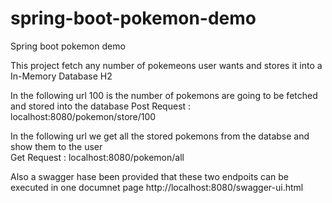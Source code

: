 # spring-boot-pokemon-demo
Spring boot pokemon demo

This project fetch any number of pokemeons user wants and stores it into a In-Memory Database H2

In the following url 100 is the number of pokemons are going to be fetched and stored into the database
Post Request : localhost:8080/pokemon/store/100 

In the following url we get all the stored pokemons from the databse and show them to the user	
Get Request : localhost:8080/pokemon/all

Also a swagger hase been provided that these two endpoits can be executed in one documnet page
http://localhost:8080/swagger-ui.html
